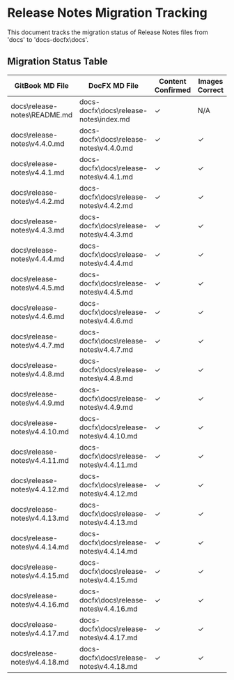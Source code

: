 # Release Notes Migration Tracking

This document tracks the migration status of Release Notes files from 'docs' to 'docs-docfx\docs'.

## Migration Status Table

| GitBook MD File | DocFX MD File | Content Confirmed | Images Correct | TOC Reachable |
|----------------|---------------|-------------------|----------------|---------------|
| docs\release-notes\README.md | docs-docfx\docs\release-notes\index.md | ✓ | N/A | ✓ |
| docs\release-notes\v4.4.0.md | docs-docfx\docs\release-notes\v4.4.0.md | ✓ | ✓ | ✓ |
| docs\release-notes\v4.4.1.md | docs-docfx\docs\release-notes\v4.4.1.md | ✓ | ✓ | ✓ |
| docs\release-notes\v4.4.2.md | docs-docfx\docs\release-notes\v4.4.2.md | ✓ | ✓ | ✓ |
| docs\release-notes\v4.4.3.md | docs-docfx\docs\release-notes\v4.4.3.md | ✓ | ✓ | ✓ |
| docs\release-notes\v4.4.4.md | docs-docfx\docs\release-notes\v4.4.4.md | ✓ | ✓ | ✓ |
| docs\release-notes\v4.4.5.md | docs-docfx\docs\release-notes\v4.4.5.md | ✓ | ✓ | ✓ |
| docs\release-notes\v4.4.6.md | docs-docfx\docs\release-notes\v4.4.6.md | ✓ | ✓ | ✓ |
| docs\release-notes\v4.4.7.md | docs-docfx\docs\release-notes\v4.4.7.md | ✓ | ✓ | ✓ |
| docs\release-notes\v4.4.8.md | docs-docfx\docs\release-notes\v4.4.8.md | ✓ | ✓ | ✓ |
| docs\release-notes\v4.4.9.md | docs-docfx\docs\release-notes\v4.4.9.md | ✓ | ✓ | ✓ |
| docs\release-notes\v4.4.10.md | docs-docfx\docs\release-notes\v4.4.10.md | ✓ | ✓ | ✓ |
| docs\release-notes\v4.4.11.md | docs-docfx\docs\release-notes\v4.4.11.md | ✓ | ✓ | ✓ |
| docs\release-notes\v4.4.12.md | docs-docfx\docs\release-notes\v4.4.12.md | ✓ | ✓ | ✓ |
| docs\release-notes\v4.4.13.md | docs-docfx\docs\release-notes\v4.4.13.md | ✓ | ✓ | ✓ |
| docs\release-notes\v4.4.14.md | docs-docfx\docs\release-notes\v4.4.14.md | ✓ | ✓ | ✓ |
| docs\release-notes\v4.4.15.md | docs-docfx\docs\release-notes\v4.4.15.md | ✓ | ✓ | ✓ |
| docs\release-notes\v4.4.16.md | docs-docfx\docs\release-notes\v4.4.16.md | ✓ | ✓ | ✓ |
| docs\release-notes\v4.4.17.md | docs-docfx\docs\release-notes\v4.4.17.md | ✓ | ✓ | ✓ |
| docs\release-notes\v4.4.18.md | docs-docfx\docs\release-notes\v4.4.18.md | ✓ | ✓ | ✓ |

